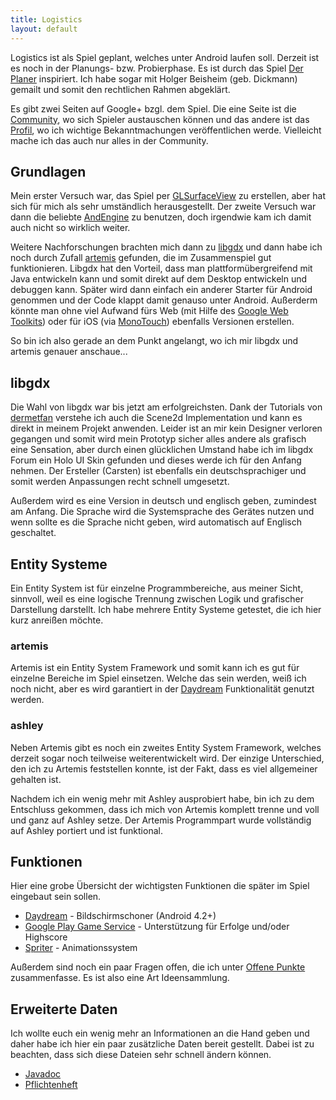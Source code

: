 ```yaml
---
title: Logistics
layout: default
---
```

Logistics ist als Spiel geplant, welches unter Android laufen soll. Derzeit ist es noch in der Planungs- bzw. Probierphase. Es ist durch das Spiel [Der Planer][1] inspiriert. Ich habe sogar mit Holger Beisheim (geb. Dickmann) gemailt und somit den rechtlichen Rahmen abgeklärt.

Es gibt zwei Seiten auf Google+ bzgl. dem Spiel. Die eine Seite ist die [Community][2], wo sich Spieler austauschen können und das andere ist das [Profil][3], wo ich wichtige Bekanntmachungen veröffentlichen werde. Vielleicht mache ich das auch nur alles in der Community.

## Grundlagen

Mein erster Versuch war, das Spiel per [GLSurfaceView][4] zu erstellen, aber hat sich für mich als sehr umständlich herausgestellt. Der zweite Versuch war dann die beliebte [AndEngine](http://www.andengine.org/) zu benutzen, doch irgendwie kam ich damit auch nicht so wirklich weiter. 

Weitere Nachforschungen brachten mich dann zu [libgdx](http://libgdx.badlogicgames.com/) und dann habe ich noch durch Zufall [artemis](http://gamadu.com/artemis/) gefunden, die im Zusammenspiel gut funktionieren. Libgdx hat den Vorteil, dass man plattformübergreifend mit Java entwickeln kann und somit direkt auf dem Desktop entwickeln und debuggen kann. Später wird dann einfach ein anderer Starter für Android genommen und der Code klappt damit genauso unter Android. Außerderm könnte man ohne viel Aufwand fürs Web (mit Hilfe des [Google Web Toolkits](https://developers.google.com/web-toolkit/)) oder für iOS (via [MonoTouch](http://xamarin.com/monotouch|Monotouch)) ebenfalls Versionen erstellen.

So bin ich also gerade an dem Punkt angelangt, wo ich mir libgdx und artemis genauer anschaue...

## libgdx

Die Wahl von libgdx war bis jetzt am erfolgreichsten. Dank der Tutorials von [dermetfan](http://dermetfan.bplaced.net/) verstehe ich auch die Scene2d Implementation und kann es direkt in meinem Projekt anwenden. Leider ist an mir kein Designer verloren gegangen und somit wird mein Prototyp sicher alles andere als grafisch eine Sensation, aber durch einen glücklichen Umstand habe ich im libgdx Forum ein Holo UI Skin gefunden und dieses werde ich für den Anfang nehmen. Der Ersteller (Carsten) ist ebenfalls ein deutschsprachiger und somit werden Anpassungen recht schnell umgesetzt.

Außerdem wird es eine Version in deutsch und englisch geben, zumindest am Anfang. Die Sprache wird die Systemsprache des Gerätes nutzen und wenn sollte es die Sprache nicht geben, wird automatisch auf Englisch geschaltet.

## Entity Systeme

Ein Entity System ist für einzelne Programmbereiche, aus meiner Sicht, sinnvoll, weil es eine logische Trennung zwischen Logik und grafischer Darstellung darstellt. Ich habe mehrere Entity Systeme getestet, die ich hier kurz anreißen möchte.

### artemis

Artemis ist ein Entity System Framework und somit kann ich es gut für einzelne Bereiche im Spiel einsetzen. Welche das sein werden, weiß ich noch nicht, aber es wird garantiert in der [Daydream](daydream) Funktionalität genutzt werden.

### ashley

Neben Artemis gibt es noch ein zweites Entity System Framework, welches derzeit sogar noch teilweise weiterentwickelt wird. Der einzige Unterschied, den ich zu Artemis feststellen konnte, ist der Fakt, dass es viel allgemeiner gehalten ist. 

Nachdem ich ein wenig mehr mit Ashley ausprobiert habe, bin ich zu dem Entschluss gekommen, dass ich mich von Artemis komplett trenne und voll und ganz auf Ashley setze. Der Artemis Programmpart wurde vollständig auf Ashley portiert und ist funktional.

## Funktionen

Hier eine grobe Übersicht der wichtigsten Funktionen die später im Spiel eingebaut sein sollen.

* [Daydream](daydream.html) - Bildschirmschoner (Android 4.2+)
* [Google Play Game Service](googleplaygameservice.html) - Unterstützung für Erfolge und/oder Highscore
* [Spriter](spriter.html) - Animationssystem

Außerdem sind noch ein paar Fragen offen, die ich unter [Offene Punkte](open.html) zusammenfasse. Es ist also eine Art Ideensammlung.

## Erweiterte Daten

Ich wollte euch ein wenig mehr an Informationen an die Hand geben und daher habe ich hier ein paar zusätzliche Daten bereit gestellt. Dabei ist zu beachten, dass sich diese Dateien sehr schnell ändern können.

* [Javadoc](javadoc)
* [Pflichtenheft](pdf/logistics.de.pdf)

[1]: (http://de.wikipedia.org/wiki/Der_Planer)
[2]: (https://plus.google.com/communities/112783520362507786585)
[3]: (https://plus.google.com/107995254283921704484/posts)
[4]: (http://developer.android.com/reference/android/opengl/GLSurfaceView.html)
